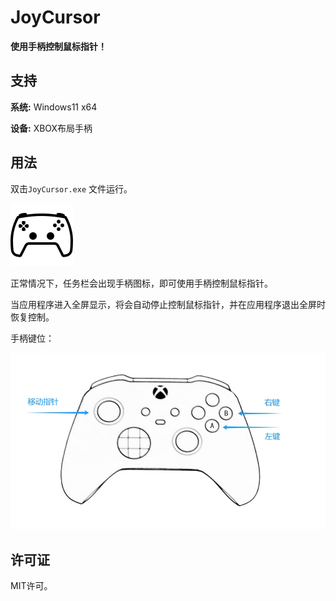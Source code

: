 # JoyCursor

**使用手柄控制鼠标指针！**



## 支持

**系统:** Windows11 x64

**设备:** XBOX布局手柄



## 用法

双击`JoyCursor.exe` 文件运行。

![](icon.png)

正常情况下，任务栏会出现手柄图标，即可使用手柄控制鼠标指针。

当应用程序进入全屏显示，将会自动停止控制鼠标指针，并在应用程序退出全屏时恢复控制。

手柄键位：

![](usage_cn.png)



## 许可证

MIT许可。